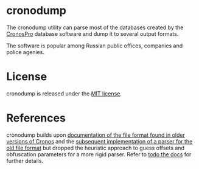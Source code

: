 # cronodump

The cronodump utility can parse most of the databases created by the [CronosPro](https://www.cronos.ru/) database software
and dump it to several output formats.

The software is popular among Russian public offices, companies and police agenies.

# License

cronodump is released under the [MIT license](LICENSE).

# References

cronodump builds upon [documentation of the file format found in older versions of Cronos](http://sergsv.narod.ru/cronos.htm) and
the [subsequent implementation of a parser for the old file format](https://github.com/occrp/cronosparser) but dropped the heuristic
approach to guess offsets and obfuscation parameters for a more rigid parser. Refer to [todo the docs](docs/format.md) for further
details.
